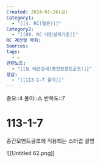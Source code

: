```yaml
---
Created: 2024-01-26(금)
Category1:
  - "[[4. RC(철콘)]]"
Category2:
  - "[[09. RC 내진설계기준]]"
RC 계산형 목차: 
Sources: 
tags:
  - ✏️
관련노트:
  - "[[보 배근상세(중간모멘트골조)]]"
정답:
  - "[[113-1-7 풀이]]"
---
```

중요::4
풀이::△
반복도::7
#  113-1-7


중간모멘트골조에 적용되는 스터럽 설명

![[Untitled 62.png]]